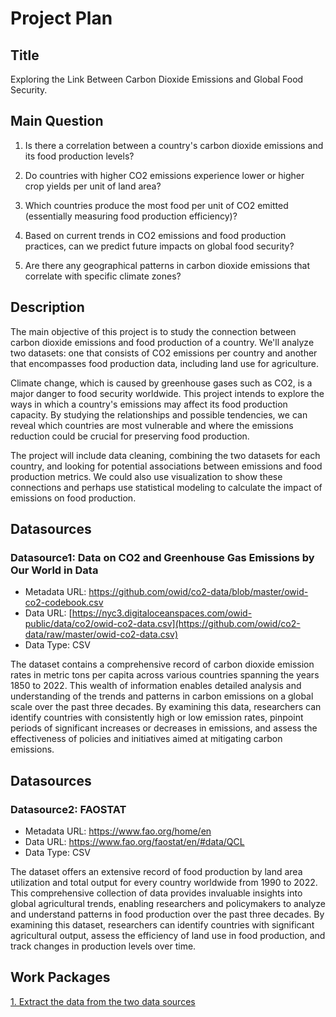# Project Plan

## Title
<!-- Give your project a short title. -->
Exploring the Link Between Carbon Dioxide Emissions and Global Food Security.

## Main Question

<!-- Think about one main question you want to answer based on the data. -->
1. Is there a correlation between a country's carbon dioxide emissions and its food production levels?

2. Do countries with higher CO2 emissions experience lower or higher crop yields per unit of land area?

3. Which countries produce the most food per unit of CO2 emitted (essentially measuring food production efficiency)?

4. Based on current trends in CO2 emissions and food production practices, can we predict future impacts on global food security?

5. Are there any geographical patterns in carbon dioxide emissions that correlate with specific climate zones?


## Description

<!-- Describe your data science project in max. 200 words. Consider writing about why and how you attempt it. -->
The main objective of this project is to study the connection between carbon dioxide emissions and food production of a country. We'll analyze two datasets: one that consists of CO2 emissions per country and another that encompasses food production data, including land use for agriculture.

Climate change, which is caused by greenhouse gases such as CO2, is a major danger to food security worldwide. This project intends to explore the ways in which a country's emissions may affect its food production capacity. By studying the relationships and possible tendencies, we can reveal which countries are most vulnerable and where the emissions reduction could be crucial for preserving food production.

The project will include data cleaning, combining the two datasets for each country, and looking for potential associations between emissions and food production metrics. We could also use visualization to show these connections and perhaps use statistical modeling to calculate the impact of emissions on food production.

## Datasources

<!-- Describe each datasources you plan to use in a section. Use the prefic "DatasourceX" where X is the id of the datasource. -->

### Datasource1: Data on CO2 and Greenhouse Gas Emissions by Our World in Data
* Metadata URL:  https://github.com/owid/co2-data/blob/master/owid-co2-codebook.csv
* Data URL: [https://nyc3.digitaloceanspaces.com/owid-public/data/co2/owid-co2-data.csv](https://github.com/owid/co2-data/raw/master/owid-co2-data.csv)
* Data Type: CSV

The dataset contains a comprehensive record of carbon dioxide emission rates in metric tons per capita across various countries spanning the years 1850 to 2022. This wealth of information enables detailed analysis and understanding of the trends and patterns in carbon emissions on a global scale over the past three decades. By examining this data, researchers can identify countries with consistently high or low emission rates, pinpoint periods of significant increases or decreases in emissions, and assess the effectiveness of policies and initiatives aimed at mitigating carbon emissions.

## Datasources

<!-- Describe each datasources you plan to use in a section. Use the prefic "DatasourceX" where X is the id of the datasource. -->

### Datasource2: FAOSTAT
* Metadata URL: https://www.fao.org/home/en
* Data URL: https://www.fao.org/faostat/en/#data/QCL
* Data Type: CSV

The dataset offers an extensive record of food production by land area utilization and total output for every country worldwide from 1990 to 2022. This comprehensive collection of data provides invaluable insights into global agricultural trends, enabling researchers and policymakers to analyze and understand patterns in food production over the past three decades. By examining this dataset, researchers can identify countries with significant agricultural output, assess the efficiency of land use in food production, and track changes in production levels over time.

## Work Packages

<!-- List of work packages ordered sequentially, each pointing to an issue with more details. -->

[1. Extract the data from the two data sources](https://github.com/MD-IKRAM169/Project-Work-1_Md-Ikram-Tareq/issues/1)

